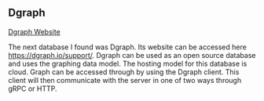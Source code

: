 ## Dgraph
[Dgraph Website](https://dgraph.io/support/ )

The next database I found was Dgraph. 
Its website can be accessed here https://dgraph.io/support/. 
Dgraph can be used as an open source database and uses the graphing data model. 
The hosting model for this database is cloud. Graph can be accessed through by using the Dgraph client. 
This client will then communicate with the server in one of two ways through gRPC or HTTP.
